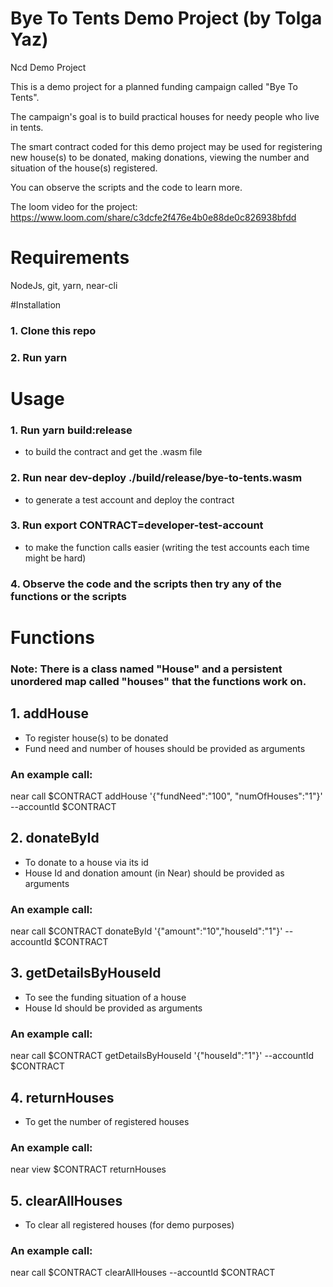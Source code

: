 # Bye To Tents Demo Project (by Tolga Yaz)
Ncd Demo Project

This is a demo project for a planned funding campaign called "Bye To Tents".

The campaign's goal is to build practical houses for needy people who live in tents.

The smart contract coded for this demo project may be used for registering new house(s) to be donated, making donations, viewing the number and situation of the house(s) registered.

You can observe the scripts and the code to learn more.

The loom video for the project: https://www.loom.com/share/c3dcfe2f476e4b0e88de0c826938bfdd

# Requirements

NodeJs, git, yarn, near-cli

#Installation

### 1. Clone this repo
### 2. Run yarn

# Usage

### 1. Run yarn build:release
- to build the contract and get the .wasm file

### 2. Run near dev-deploy ./build/release/bye-to-tents.wasm
- to generate a test account and deploy the contract

### 3. Run export CONTRACT=developer-test-account
- to make the function calls easier (writing the test accounts each time might be hard)

### 4. Observe the code and the scripts then try any of the functions or the scripts

# Functions

### Note: There is a class named "House" and a persistent unordered map called "houses" that the functions work on.

## 1. addHouse
- To register house(s) to be donated
- Fund need and number of houses should be provided as arguments

### An example call:
near call $CONTRACT addHouse '{"fundNeed":"100", "numOfHouses":"1"}' --accountId $CONTRACT

## 2. donateById
- To donate to a house via its id
- House Id and donation amount (in Near) should be provided as arguments

### An example call:
near call $CONTRACT donateById '{"amount":"10","houseId":"1"}' --accountId $CONTRACT

## 3. getDetailsByHouseId

- To see the funding situation of a house
- House Id should be provided as arguments

### An example call:
near call $CONTRACT getDetailsByHouseId '{"houseId":"1"}' --accountId $CONTRACT

## 4. returnHouses

- To get the number of registered houses

### An example call:
near view $CONTRACT returnHouses

## 5. clearAllHouses

- To clear all registered houses (for demo purposes)

### An example call:
near call $CONTRACT clearAllHouses --accountId $CONTRACT
